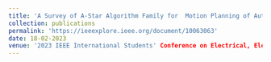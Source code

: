 ```yaml
---
title: 'A Survey of A-Star Algorithm Family for  Motion Planning of Autonomous Vehicles'
collection: publications
permalink: 'https://ieeexplore.ieee.org/document/10063063'
date: 18-02-2023
venue: '2023 IEEE International Students' Conference on Electrical, Electronics and Computer Science (SCEECS)'
---
```

